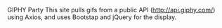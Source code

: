 GIPHY Party
This site pulls gifs from a public API (http://api.giphy.com/) using Axios, and uses Bootstap and jQuery for the display.
